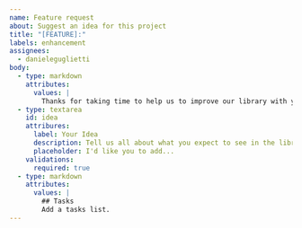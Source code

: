 ```yaml
---
name: Feature request
about: Suggest an idea for this project
title: "[FEATURE]:"
labels: enhancement
assignees:
  - danieleguglietti
body:
  - type: markdown
    attributes:
      values: |
        Thanks for taking time to help us to improve our library with your ideas.
  - type: textarea
    id: idea
    attribures:
      label: Your Idea
      description: Tell us all about what you expect to see in the library!
      placeholder: I'd like you to add...
    validations:
      required: true
  - type: markdown
    attributes:
      values: |
        ## Tasks
        Add a tasks list.
---
```




